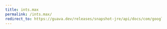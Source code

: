 ```yaml
---
title: ints.max
permalink: /ints.max/
redirect_to: https://guava.dev/releases/snapshot-jre/api/docs/com/google/common/primitives/Ints.html#max-int...-
---
```

